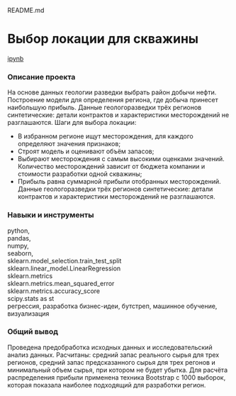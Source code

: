 README.md

# Выбор локации для скважины
[ipynb](https://github.com/NSholo-data/Portfolio/blob/main/Choosing%20the%20location%20for%20the%20well/choosing_the_location_for_the-well.ipynb)

### Описание проекта
На основе данных геологии разведки выбрать район добычи нефти. Построение модели для определения региона, где добыча принесет наибольшую прибыль. Данные геологоразведки трёх регионов синтетические: детали контрактов и характеристики месторождений не разглашаются.
Шаги для выбора локации:
- В избранном регионе ищут месторождения, для каждого определяют значения признаков;
- Строят модель и оценивают объём запасов;
- Выбирают месторождения с самым высокими оценками значений. Количество месторождений зависит от бюджета компании и стоимости разработки одной скважины;
- Прибыль равна суммарной прибыли отобранных месторождений.
Данные геологоразведки трёх регионов синтетические: детали контрактов и характеристики месторождений не разглашаются.


### Навыки и инструменты
python,<br> 
pandas, <br>
numpy, <br>
seaborn, <br>
sklearn.model_selection.train_test_split<br>
sklearn.linear_model.LinearRegression<br>
sklearn.metrics<br>
sklearn.metrics.mean_squared_error<br>
sklearn.metrics.accuracy_score<br>
scipy.stats as st<br>
регрессия, разработка бизнес-идеи, бутстреп, машинное обучение, визуализация

### Общий вывод
Проведена предобработка исходных данных и исследовательский анализ данных. 
Расчитаны: средний запас реального сырья для трех регионов, средний запас предсказанного сырья для трех регонов и минимальный объем сырья, при котором не будет убытка.
Для расчёта распределения прибыли применена техника Bootstrap с 1000 выборок, которая показала наиболее подходящий для разработки регион.
